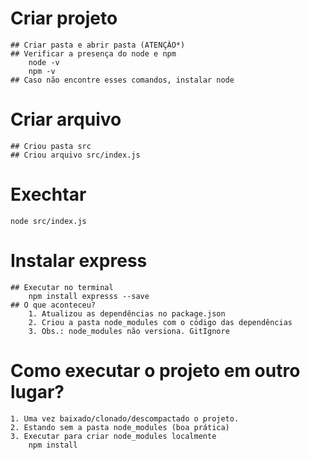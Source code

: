 # Criar projeto
    ## Criar pasta e abrir pasta (ATENÇÂO*)
    ## Verificar a presença do node e npm
        node -v
        npm -v
    ## Caso não encontre esses comandos, instalar node
# Criar arquivo
    ## Criou pasta src
    ## Criou arquivo src/index.js

# Exechtar
    node src/index.js

# Instalar express
    ## Executar no terminal
        npm install expresss --save
    ## O que aconteceu?
        1. Atualizou as dependências no package.json
        2. Criou a pasta node_modules com o código das dependências
        3. Obs.: node_modules não versiona. GitIgnore

# Como executar o projeto em outro lugar?
    1. Uma vez baixado/clonado/descompactado o projeto.
    2. Estando sem a pasta node_modules (boa prática)
    3. Executar para criar node_modules localmente
        npm install
